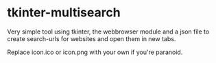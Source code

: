 # tkinter-multisearch
Very simple tool using tkinter, the webbrowser module and a json file to create search-urls for websites and open them in new tabs. 

Replace icon.ico or icon.png with your own if you're paranoid.
